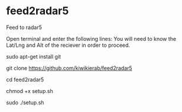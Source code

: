 # feed2radar5
Feed to radar5


Open terminal and enter the following lines:
You will need to know the Lat/Lng and Alt of the reciever in order to proceed.


sudo apt-get install git


git clone https://github.com/kiwikierab/feed2radar5


cd feed2radar5


chmod +x setup.sh


sudo ./setup.sh
